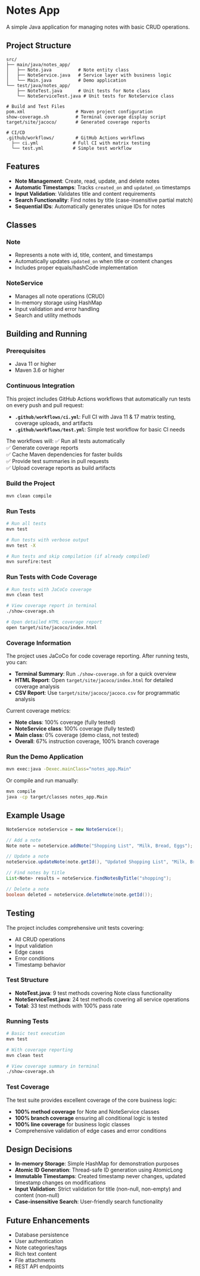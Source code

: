 # Notes App

A simple Java application for managing notes with basic CRUD operations.

## Project Structure

```
src/
├── main/java/notes_app/
│   ├── Note.java          # Note entity class
│   ├── NoteService.java   # Service layer with business logic
│   └── Main.java          # Demo application
└── test/java/notes_app/
    ├── NoteTest.java      # Unit tests for Note class
    └── NoteServiceTest.java # Unit tests for NoteService class

# Build and Test Files
pom.xml                   # Maven project configuration
show-coverage.sh          # Terminal coverage display script
target/site/jacoco/       # Generated coverage reports

# CI/CD
.github/workflows/        # GitHub Actions workflows
  ├── ci.yml             # Full CI with matrix testing
  └── test.yml           # Simple test workflow
```

## Features

- **Note Management**: Create, read, update, and delete notes
- **Automatic Timestamps**: Tracks `created_on` and `updated_on` timestamps
- **Input Validation**: Validates title and content requirements
- **Search Functionality**: Find notes by title (case-insensitive partial match)
- **Sequential IDs**: Automatically generates unique IDs for notes

## Classes

### Note
- Represents a note with id, title, content, and timestamps
- Automatically updates `updated_on` when title or content changes
- Includes proper equals/hashCode implementation

### NoteService
- Manages all note operations (CRUD)
- In-memory storage using HashMap
- Input validation and error handling
- Search and utility methods

## Building and Running

### Prerequisites
- Java 11 or higher
- Maven 3.6 or higher

### Continuous Integration
This project includes GitHub Actions workflows that automatically run tests on every push and pull request:

- **`.github/workflows/ci.yml`**: Full CI with Java 11 & 17 matrix testing, coverage uploads, and artifacts
- **`.github/workflows/test.yml`**: Simple test workflow for basic CI needs

The workflows will:
✅ Run all tests automatically  
✅ Generate coverage reports  
✅ Cache Maven dependencies for faster builds  
✅ Provide test summaries in pull requests  
✅ Upload coverage reports as build artifacts

### Build the Project
```bash
mvn clean compile
```

### Run Tests
```bash
# Run all tests
mvn test

# Run tests with verbose output
mvn test -X

# Run tests and skip compilation (if already compiled)
mvn surefire:test
```

### Run Tests with Code Coverage
```bash
# Run tests with JaCoCo coverage
mvn clean test

# View coverage report in terminal
./show-coverage.sh

# Open detailed HTML coverage report
open target/site/jacoco/index.html
```

### Coverage Information
The project uses JaCoCo for code coverage reporting. After running tests, you can:

- **Terminal Summary**: Run `./show-coverage.sh` for a quick overview
- **HTML Report**: Open `target/site/jacoco/index.html` for detailed coverage analysis
- **CSV Report**: Use `target/site/jacoco/jacoco.csv` for programmatic analysis

Current coverage metrics:
- **Note class**: 100% coverage (fully tested)
- **NoteService class**: 100% coverage (fully tested)
- **Main class**: 0% coverage (demo class, not tested)
- **Overall**: 67% instruction coverage, 100% branch coverage

### Run the Demo Application
```bash
mvn exec:java -Dexec.mainClass="notes_app.Main"
```

Or compile and run manually:
```bash
mvn compile
java -cp target/classes notes_app.Main
```

## Example Usage

```java
NoteService noteService = new NoteService();

// Add a note
Note note = noteService.addNote("Shopping List", "Milk, Bread, Eggs");

// Update a note
noteService.updateNote(note.getId(), "Updated Shopping List", "Milk, Bread, Eggs, Butter");

// Find notes by title
List<Note> results = noteService.findNotesByTitle("shopping");

// Delete a note
boolean deleted = noteService.deleteNote(note.getId());
```

## Testing

The project includes comprehensive unit tests covering:
- All CRUD operations
- Input validation
- Edge cases
- Error conditions
- Timestamp behavior

### Test Structure
- **NoteTest.java**: 9 test methods covering Note class functionality
- **NoteServiceTest.java**: 24 test methods covering all service operations
- **Total**: 33 test methods with 100% pass rate

### Running Tests
```bash
# Basic test execution
mvn test

# With coverage reporting
mvn clean test

# View coverage summary in terminal
./show-coverage.sh
```

### Test Coverage
The test suite provides excellent coverage of the core business logic:
- **100% method coverage** for Note and NoteService classes
- **100% branch coverage** ensuring all conditional logic is tested
- **100% line coverage** for business logic classes
- Comprehensive validation of edge cases and error conditions

## Design Decisions

- **In-memory Storage**: Simple HashMap for demonstration purposes
- **Atomic ID Generation**: Thread-safe ID generation using AtomicLong
- **Immutable Timestamps**: Created timestamp never changes, updated timestamp changes on modifications
- **Input Validation**: Strict validation for title (non-null, non-empty) and content (non-null)
- **Case-insensitive Search**: User-friendly search functionality

## Future Enhancements

- Database persistence
- User authentication
- Note categories/tags
- Rich text content
- File attachments
- REST API endpoints
